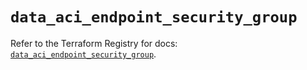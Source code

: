# `data_aci_endpoint_security_group`

Refer to the Terraform Registry for docs: [`data_aci_endpoint_security_group`](https://registry.terraform.io/providers/ciscodevnet/aci/2.17.0/docs/data-sources/endpoint_security_group).
